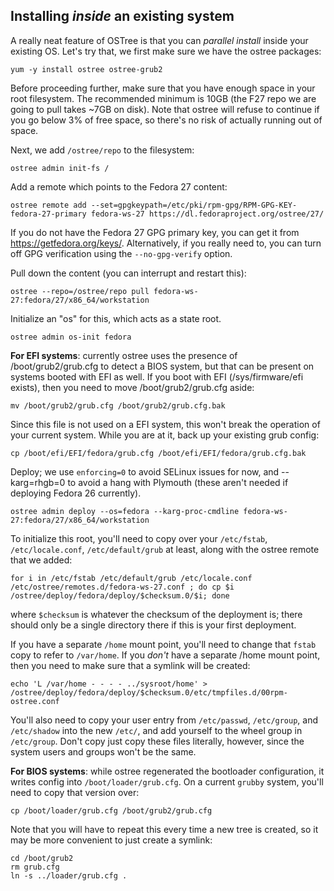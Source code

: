 Installing *inside* an existing system
---------------------------------------

A really neat feature of OSTree is that you can
*parallel install* inside your existing OS.  Let's try that, we
first make sure we have the ostree packages:

```
yum -y install ostree ostree-grub2
```

Before proceeding further, make sure that you have enough space in your root filesystem.
The recommended minimum is 10GB (the F27 repo we are going to pull takes ~7GB on disk).
Note that ostree will refuse to continue if you go below 3% of free space, so there's
no risk of actually running out of space.

Next, we add `/ostree/repo` to the filesystem:
```
ostree admin init-fs /
```

Add a remote which points to the Fedora 27 content:
```
ostree remote add --set=gpgkeypath=/etc/pki/rpm-gpg/RPM-GPG-KEY-fedora-27-primary fedora-ws-27 https://dl.fedoraproject.org/ostree/27/
```

If you do not have the Fedora 27 GPG primary key, you can get it from
https://getfedora.org/keys/. Alternatively, if you really need to, you can turn
off GPG verification using the `--no-gpg-verify` option.

Pull down the content (you can interrupt and restart this):
```
ostree --repo=/ostree/repo pull fedora-ws-27:fedora/27/x86_64/workstation
```

Initialize an "os" for this, which acts as a state root.
```
ostree admin os-init fedora
```

**For EFI systems**: currently ostree uses the presence of /boot/grub2/grub.cfg to detect a BIOS system,
but that can be present on systems booted with EFI as well. If you boot with EFI
(/sys/firmware/efi exists), then you need to move /boot/grub2/grub.cfg aside:
```
mv /boot/grub2/grub.cfg /boot/grub2/grub.cfg.bak
```
Since this file is not used on a EFI system, this won't break the operation of your current system. While you are at it, back up your existing grub config:
```
cp /boot/efi/EFI/fedora/grub.cfg /boot/efi/EFI/fedora/grub.cfg.bak
```

Deploy; we use `enforcing=0` to avoid SELinux issues for now, and --karg=rhgb=0 to avoid a hang with Plymouth (these aren't needed if deploying Fedora 26 currently).
```
ostree admin deploy --os=fedora --karg-proc-cmdline fedora-ws-27:fedora/27/x86_64/workstation
```

To initialize this root, you'll need to copy over your `/etc/fstab`, `/etc/locale.conf`, `/etc/default/grub` at least, along with the ostree remote that we added:
```
for i in /etc/fstab /etc/default/grub /etc/locale.conf /etc/ostree/remotes.d/fedora-ws-27.conf ; do cp $i /ostree/deploy/fedora/deploy/$checksum.0/$i; done
```

where `$checksum` is whatever the checksum of the deployment is; there should only be a
single directory there if this is your first deployment.

If you have a separate `/home` mount point, you'll need to change
that `fstab` copy to refer to `/var/home`. If you *don't* have a separate /home mount
point, then you need to make sure that a symlink will be created:
```
echo 'L /var/home - - - - ../sysroot/home' > /ostree/deploy/fedora/deploy/$checksum.0/etc/tmpfiles.d/00rpm-ostree.conf
```

You'll also need to copy your user entry from `/etc/passwd`, `/etc/group`,
and `/etc/shadow` into the new `/etc/`, and add yourself to the wheel group
in `/etc/group`. Don't copy just copy these files literally, however, since
the system users and groups won't be the same.

**For BIOS systems**: while ostree regenerated the bootloader configuration,
it writes config into `/boot/loader/grub.cfg`.  On a current `grubby`
system, you'll need to copy that version over:

```
cp /boot/loader/grub.cfg /boot/grub2/grub.cfg
```

Note that you will have to repeat this every time a new tree is created, so it
may be more convenient to just create a symlink:

```
cd /boot/grub2
rm grub.cfg
ln -s ../loader/grub.cfg .
```
